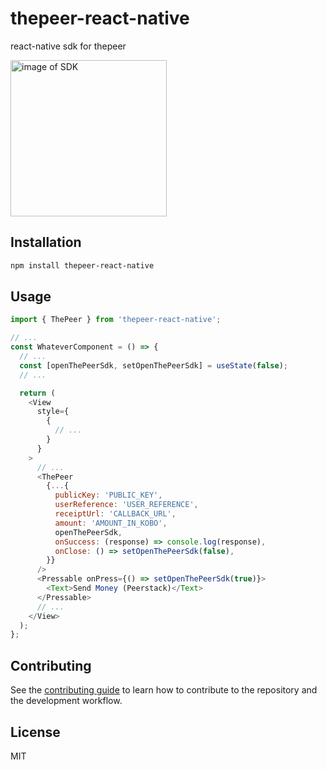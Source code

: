 # thepeer-react-native

react-native sdk for thepeer

<img src='https://res.cloudinary.com/eze-mmuo/image/upload/v1622019397/peerstack/thepeer-react-native.jpg' alt='image of SDK' width='250px'>


## Installation

```sh
npm install thepeer-react-native
```

## Usage

```js
import { ThePeer } from 'thepeer-react-native';

// ...
const WhateverComponent = () => {
  // ...
  const [openThePeerSdk, setOpenThePeerSdk] = useState(false);
  // ...

  return (
    <View
      style={
        {
          // ...
        }
      }
    >
      // ...
      <ThePeer
        {...{
          publicKey: 'PUBLIC_KEY',
          userReference: 'USER_REFERENCE',
          receiptUrl: 'CALLBACK_URL',
          amount: 'AMOUNT_IN_KOBO',
          openThePeerSdk,
          onSuccess: (response) => console.log(response),
          onClose: () => setOpenThePeerSdk(false),
        }}
      />
      <Pressable onPress={() => setOpenThePeerSdk(true)}>
        <Text>Send Money (Peerstack)</Text>
      </Pressable>
      // ...
    </View>
  );
};
```

## Contributing

See the [contributing guide](CONTRIBUTING.md) to learn how to contribute to the repository and the development workflow.

## License

MIT
